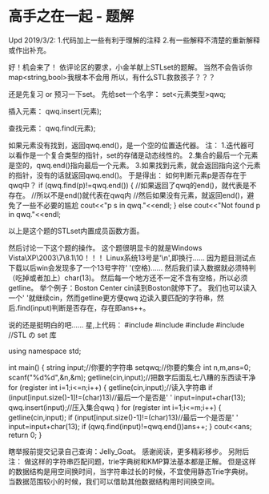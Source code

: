 # 高手之在一起 - 题解

Upd 2019/3/2:
1.代码加上一些有利于理解的注释
2.有一些解释不清楚的重新解释或作出补充。

好！机会来了！
依评论区的要求，小金羊献上STLset<string>的题解。
当然不会告诉你map<string,bool>我根本不会用
所以，有什么STL救救孩子？？？

还是先复习 or 预习一下set。
先给set一个名字：
set<元素类型>qwq;

插入元素：
qwq.insert(元素);

查找元素：
qwq.find(元素);

如果元素没有找到，返回qwq.end()，是一个空的位置迭代器。
注：
1.迭代器可以看作是一个复合类型的指针，set的存储是动态线性的。
2.集合的最后一个元素是空的，qwq.end()指向最后一个元素。
3.如果找到元素，就会返回指向这个元素的指针，没有的话就返回qwq.end()。
于是得出：
如何判断元素p是否存在于qwq中？
if (qwq.find(p)!=qwq.end())
{
	//如果返回了qwq的end()，就代表是不存在。
	//所以不是end()就代表在qwq内
	//然后如果没有元素，就返回end()，避免了一些不必要的尴尬
	cout<<"p s in qwq."<<endl;
}
else 
	cout<<"Not found p in qwq."<<endl;

以上是这个题的STLset内置成员函数方面。

然后讨论一下这个题的操作。
这个题很明显卡的就是Windows Vista\XP\2003\7\8.1\10！！！
Linux系统13号是'\n',即换行......
因为题目测试点下载以后win会发现多了一个13号字符' '(空格)......
然后我们读入数据就必须特判（吃掉或者加上）char(13)。
然后每一个地方还不一定不含有空格，所以必须getline。
举个例子：Boston Center
cin读到Boston就停下了。
我们也可以读入一个' '就继续cin，然而getline更方便qwq
边读入要匹配的字符串，然后.find(input)判断是否存在，存在即ans++。

说的还是挺明白的吧......
星,上代码：
#include <iostream>
#include <cstdio>
#include <string>
#include <set>
//STL の set 库

using namespace std;

int main()
{
	string input;//你要的字符串
	set<string>qwq;//你要的集合
	int n,m,ans=0;
	scanf("%d%d",&n,&m);
	getline(cin,input);//把数字后面乱七八糟的东西读干净
	for (register int i=1;i<=n;i++)
	{
		getline(cin,input);//读入字符串
		if (input[input.size()-1]!=(char)13)//最后一个是否是' '
			input=input+char(13);
		qwq.insert(input);//压入集合qwq
	}
	for (register int i=1;i<=m;i++)
	{
		getline(cin,input);
		if (input[input.size()-1]!=(char)13)//最后一个是否是' '
			input=input+char(13);
		if (qwq.find(input)!=qwq.end())ans++;
	}
	cout<<ans;
	return 0;
}

瞎举报前提交记录自己查询：Jelly_Goat。
感谢阅读，更多精彩移步。
另附后注：
做这样的字符串匹配问题，trie字典树和KMP算法基本都是正解。
但是这样的数据结构是用空间换时间，当字符串过长的时候，不宜使用静态Trie字典树。
当数据范围较小的时候，我们可以借助其他数据结构用时间换空间。
 